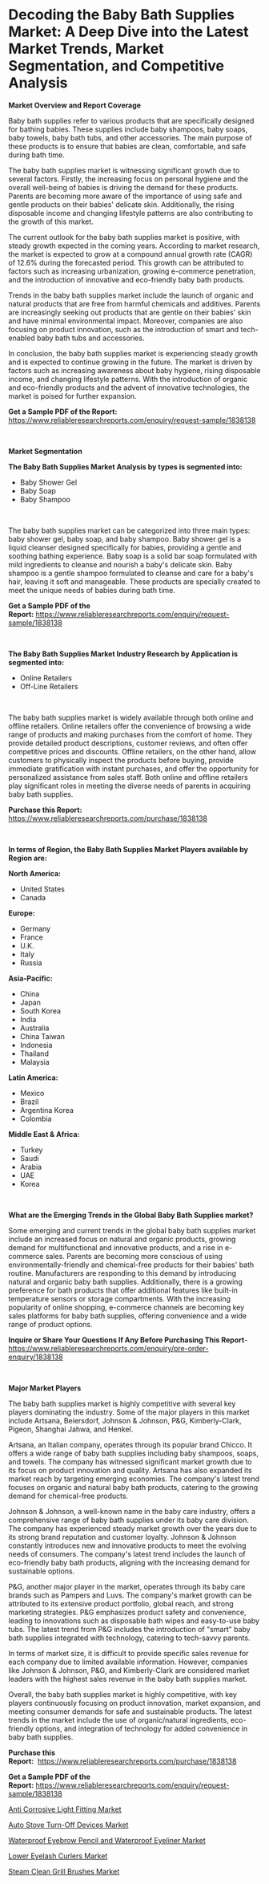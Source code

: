 <p><h1>Decoding the Baby Bath Supplies Market: A Deep Dive into the Latest Market Trends, Market Segmentation, and Competitive Analysis</h1></p><p><strong>Market Overview and Report Coverage</strong></p>
<p><p>Baby bath supplies refer to various products that are specifically designed for bathing babies. These supplies include baby shampoos, baby soaps, baby towels, baby bath tubs, and other accessories. The main purpose of these products is to ensure that babies are clean, comfortable, and safe during bath time.</p><p>The baby bath supplies market is witnessing significant growth due to several factors. Firstly, the increasing focus on personal hygiene and the overall well-being of babies is driving the demand for these products. Parents are becoming more aware of the importance of using safe and gentle products on their babies' delicate skin. Additionally, the rising disposable income and changing lifestyle patterns are also contributing to the growth of this market.</p><p>The current outlook for the baby bath supplies market is positive, with steady growth expected in the coming years. According to market research, the market is expected to grow at a compound annual growth rate (CAGR) of 12.6% during the forecasted period. This growth can be attributed to factors such as increasing urbanization, growing e-commerce penetration, and the introduction of innovative and eco-friendly baby bath products.</p><p>Trends in the baby bath supplies market include the launch of organic and natural products that are free from harmful chemicals and additives. Parents are increasingly seeking out products that are gentle on their babies' skin and have minimal environmental impact. Moreover, companies are also focusing on product innovation, such as the introduction of smart and tech-enabled baby bath tubs and accessories.</p><p>In conclusion, the baby bath supplies market is experiencing steady growth and is expected to continue growing in the future. The market is driven by factors such as increasing awareness about baby hygiene, rising disposable income, and changing lifestyle patterns. With the introduction of organic and eco-friendly products and the advent of innovative technologies, the market is poised for further expansion.</p></p>
<p><strong>Get a Sample PDF of the Report:</strong> <a href="https://www.reliableresearchreports.com/enquiry/request-sample/1838138">https://www.reliableresearchreports.com/enquiry/request-sample/1838138</a></p>
<p>&nbsp;</p>
<p><strong>Market Segmentation</strong></p>
<p><strong>The Baby Bath Supplies Market Analysis by types is segmented into:</strong></p>
<p><ul><li>Baby Shower Gel</li><li>Baby Soap</li><li>Baby Shampoo</li></ul></p>
<p>&nbsp;</p>
<p><p>The baby bath supplies market can be categorized into three main types: baby shower gel, baby soap, and baby shampoo. Baby shower gel is a liquid cleanser designed specifically for babies, providing a gentle and soothing bathing experience. Baby soap is a solid bar soap formulated with mild ingredients to cleanse and nourish a baby's delicate skin. Baby shampoo is a gentle shampoo formulated to cleanse and care for a baby's hair, leaving it soft and manageable. These products are specially created to meet the unique needs of babies during bath time.</p></p>
<p><strong>Get a Sample PDF of the Report:</strong>&nbsp;<a href="https://www.reliableresearchreports.com/enquiry/request-sample/1838138">https://www.reliableresearchreports.com/enquiry/request-sample/1838138</a></p>
<p>&nbsp;</p>
<p><strong>The Baby Bath Supplies Market Industry Research by Application is segmented into:</strong></p>
<p><ul><li>Online Retailers</li><li>Off-Line Retailers</li></ul></p>
<p>&nbsp;</p>
<p><p>The baby bath supplies market is widely available through both online and offline retailers. Online retailers offer the convenience of browsing a wide range of products and making purchases from the comfort of home. They provide detailed product descriptions, customer reviews, and often offer competitive prices and discounts. Offline retailers, on the other hand, allow customers to physically inspect the products before buying, provide immediate gratification with instant purchases, and offer the opportunity for personalized assistance from sales staff. Both online and offline retailers play significant roles in meeting the diverse needs of parents in acquiring baby bath supplies.</p></p>
<p><strong>Purchase this Report:</strong>&nbsp; <a href="https://www.reliableresearchreports.com/purchase/1838138">https://www.reliableresearchreports.com/purchase/1838138</a></p>
<p>&nbsp;</p>
<p><strong>In terms of Region, the Baby Bath Supplies Market Players available by Region are:</strong></p>
<p>
    <p> <strong> North America: </strong>
        <ul>
            <li>United States</li>
            <li>Canada</li>
        </ul>
        </p> 
    <p> <strong> Europe: </strong>
        <ul>
            <li>Germany</li>
            <li>France</li>
            <li>U.K.</li>
            <li>Italy</li>
            <li>Russia</li>
        </ul>
        </p> 
    <p> <strong> Asia-Pacific: </strong>
        <ul>
            <li>China</li>
            <li>Japan</li>
            <li>South Korea</li>
            <li>India</li>
            <li>Australia</li>
            <li>China Taiwan</li>
            <li>Indonesia</li>
            <li>Thailand</li>
            <li>Malaysia</li>
        </ul>
        </p> 
    <p> <strong> Latin America: </strong>
        <ul>
            <li>Mexico</li>
            <li>Brazil</li>
            <li>Argentina Korea</li>
            <li>Colombia</li>
        </ul>
        </p> 
    <p> <strong> Middle East & Africa: </strong>
        <ul>
            <li>Turkey</li>
            <li>Saudi</li>
            <li>Arabia</li>
            <li>UAE</li>
            <li>Korea</li>
        </ul>
    </p>
    </p>
<p>&nbsp;</p>
<p><strong>What are the Emerging Trends in the Global Baby Bath Supplies market?</strong></p>
<p><p>Some emerging and current trends in the global baby bath supplies market include an increased focus on natural and organic products, growing demand for multifunctional and innovative products, and a rise in e-commerce sales. Parents are becoming more conscious of using environmentally-friendly and chemical-free products for their babies' bath routine. Manufacturers are responding to this demand by introducing natural and organic baby bath supplies. Additionally, there is a growing preference for bath products that offer additional features like built-in temperature sensors or storage compartments. With the increasing popularity of online shopping, e-commerce channels are becoming key sales platforms for baby bath supplies, offering convenience and a wide range of product options.</p></p>
<p><strong>Inquire or Share Your Questions If Any Before Purchasing This Report</strong>- <a href="https://www.reliableresearchreports.com/enquiry/pre-order-enquiry/1838138">https://www.reliableresearchreports.com/enquiry/pre-order-enquiry/1838138</a></p>
<p>&nbsp;</p>
<p><strong>Major Market Players</strong></p>
<p><p>The baby bath supplies market is highly competitive with several key players dominating the industry. Some of the major players in this market include Artsana, Beiersdorf, Johnson & Johnson, P&G, Kimberly-Clark, Pigeon, Shanghai Jahwa, and Henkel.</p><p>Artsana, an Italian company, operates through its popular brand Chicco. It offers a wide range of baby bath supplies including baby shampoos, soaps, and towels. The company has witnessed significant market growth due to its focus on product innovation and quality. Artsana has also expanded its market reach by targeting emerging economies. The company's latest trend focuses on organic and natural baby bath products, catering to the growing demand for chemical-free products.</p><p>Johnson & Johnson, a well-known name in the baby care industry, offers a comprehensive range of baby bath supplies under its baby care division. The company has experienced steady market growth over the years due to its strong brand reputation and customer loyalty. Johnson & Johnson constantly introduces new and innovative products to meet the evolving needs of consumers. The company's latest trend includes the launch of eco-friendly baby bath products, aligning with the increasing demand for sustainable options.</p><p>P&G, another major player in the market, operates through its baby care brands such as Pampers and Luvs. The company's market growth can be attributed to its extensive product portfolio, global reach, and strong marketing strategies. P&G emphasizes product safety and convenience, leading to innovations such as disposable bath wipes and easy-to-use baby tubs. The latest trend from P&G includes the introduction of "smart" baby bath supplies integrated with technology, catering to tech-savvy parents.</p><p>In terms of market size, it is difficult to provide specific sales revenue for each company due to limited available information. However, companies like Johnson & Johnson, P&G, and Kimberly-Clark are considered market leaders with the highest sales revenue in the baby bath supplies market.</p><p>Overall, the baby bath supplies market is highly competitive, with key players continuously focusing on product innovation, market expansion, and meeting consumer demands for safe and sustainable products. The latest trends in the market include the use of organic/natural ingredients, eco-friendly options, and integration of technology for added convenience in baby bath supplies.</p></p>
<p><strong>Purchase this Report:</strong>&nbsp;&nbsp;<a href="https://www.reliableresearchreports.com/purchase/1838138">https://www.reliableresearchreports.com/purchase/1838138</a></p>
<p></p>
<p><strong>Get a Sample PDF of the Report:</strong>&nbsp;<a href="https://www.reliableresearchreports.com/enquiry/request-sample/1838138">https://www.reliableresearchreports.com/enquiry/request-sample/1838138</a></p>
<p><p><a href="https://github.com/jonneygiverf/Market-Research-Report-List-2/blob/main/anti-corrosive-light-fitting-market.md">Anti Corrosive Light Fitting Market</a></p><p><a href="https://github.com/melchekhinf/Market-Research-Report-List-2/blob/main/auto-stove-turn-off-devices-market.md">Auto Stove Turn-Off Devices Market</a></p><p><a href="https://github.com/prosalinda88/Market-Research-Report-List-2/blob/main/waterproof-eyebrow-pencil-and-waterproof-eyeliner-market.md">Waterproof Eyebrow Pencil and Waterproof Eyeliner Market</a></p><p><a href="https://github.com/amae102299/Market-Research-Report-List-2/blob/main/lower-eyelash-curlers-market.md">Lower Eyelash Curlers Market</a></p><p><a href="https://github.com/sndrkn/Market-Research-Report-List-2/blob/main/steam-clean-grill-brushes-market.md">Steam Clean Grill Brushes Market</a></p></p>